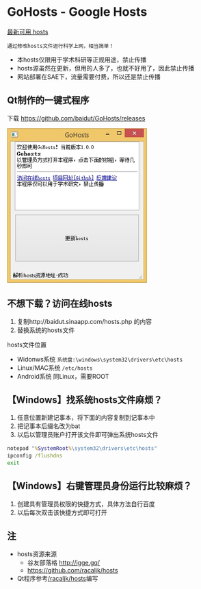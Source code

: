 # GoHosts - Google Hosts

[最新可用 hosts](https://raw.githubusercontent.com/baidut/GoHosts/master/hosts.txt)
    
    通过修改hosts文件进行科学上网，相当简单！

* 本hosts仅限用于学术科研等正规用途，禁止传播
* hosts源虽然在更新，但用的人多了，也就不好用了，因此禁止传播
* 网站部署在SAE下，流量需要付费，所以还是禁止传播

## Qt制作的一键式程序

下载 https://github.com/baidut/GoHosts/releases

![image](./ui.jpg)

## 不想下载？访问在线hosts

1. 复制http://baidut.sinaapp.com/hosts.php 的内容
1. 替换系统的hosts文件

hosts文件位置
- Widonws系统 `系统盘:\windows\system32\drivers\etc\hosts`
- Linux/MAC系统 `/etc/hosts`
- Android系统 同Linux，需要ROOT

## 【Windows】找系统hosts文件麻烦？

1. 任意位置新建记事本，将下面的内容复制到记事本中
1. 把记事本后缀名改为bat
1. 以后以管理员账户打开该文件即可弹出系统hosts文件

```bat
notepad "%SystemRoot%\system32\drivers\etc\hosts"
ipconfig /flushdns
exit
```

## 【Windows】右键管理员身份运行比较麻烦？

1. 创建具有管理员权限的快捷方式，具体方法自行百度
1. 以后每次双击该快捷方式即可打开

## 注

- hosts资源来源
	- 谷友部落格 http://igge.gq/
	- https://github.com/racaljk/hosts
- Qt程序参考[/racaljk/hosts](https://github.com/racaljk/hosts)编写